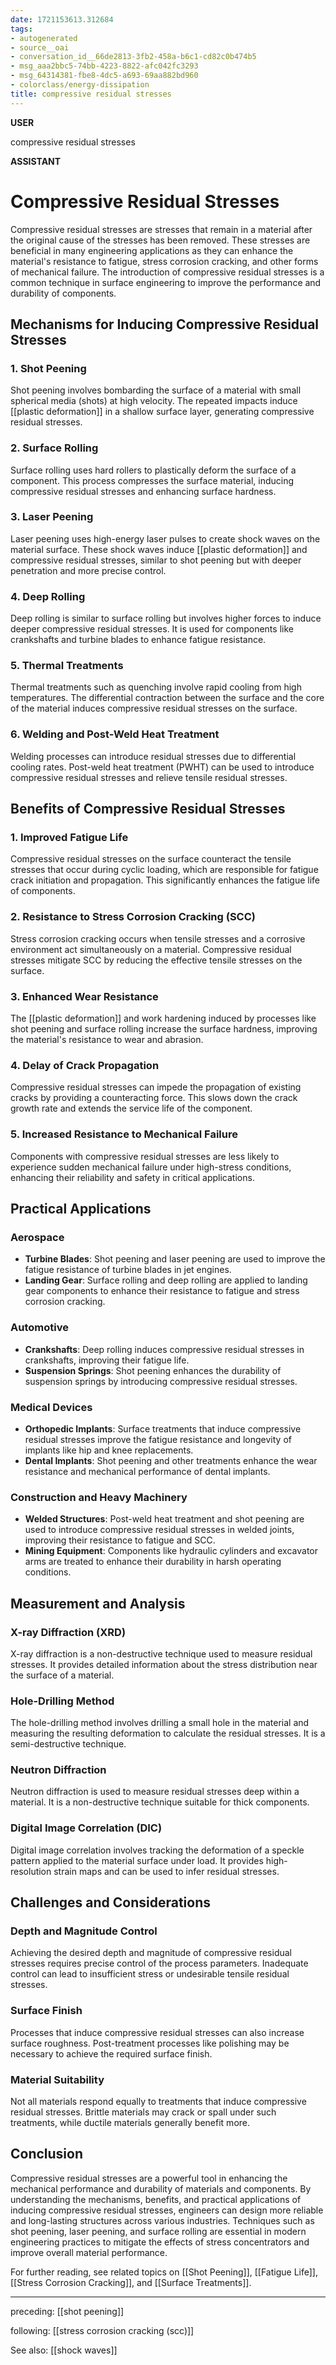 ```yaml
---
date: 1721153613.312684
tags:
- autogenerated
- source__oai
- conversation_id__66de2813-3fb2-458a-b6c1-cd82c0b474b5
- msg_aaa2bbc5-74bb-4223-8822-afc042fc3293
- msg_64314381-fbe8-4dc5-a693-69aa882bd960
- colorclass/energy-dissipation
title: compressive residual stresses
---
```


**USER**

compressive residual stresses


**ASSISTANT**

# Compressive Residual Stresses

Compressive residual stresses are stresses that remain in a material after the original cause of the stresses has been removed. These stresses are beneficial in many engineering applications as they can enhance the material's resistance to fatigue, stress corrosion cracking, and other forms of mechanical failure. The introduction of compressive residual stresses is a common technique in surface engineering to improve the performance and durability of components.

## Mechanisms for Inducing Compressive Residual Stresses

### 1. Shot Peening

Shot peening involves bombarding the surface of a material with small spherical media (shots) at high velocity. The repeated impacts induce [[plastic deformation]] in a shallow surface layer, generating compressive residual stresses.

### 2. Surface Rolling

Surface rolling uses hard rollers to plastically deform the surface of a component. This process compresses the surface material, inducing compressive residual stresses and enhancing surface hardness.

### 3. Laser Peening

Laser peening uses high-energy laser pulses to create shock waves on the material surface. These shock waves induce [[plastic deformation]] and compressive residual stresses, similar to shot peening but with deeper penetration and more precise control.

### 4. Deep Rolling

Deep rolling is similar to surface rolling but involves higher forces to induce deeper compressive residual stresses. It is used for components like crankshafts and turbine blades to enhance fatigue resistance.

### 5. Thermal Treatments

Thermal treatments such as quenching involve rapid cooling from high temperatures. The differential contraction between the surface and the core of the material induces compressive residual stresses on the surface.

### 6. Welding and Post-Weld Heat Treatment

Welding processes can introduce residual stresses due to differential cooling rates. Post-weld heat treatment (PWHT) can be used to introduce compressive residual stresses and relieve tensile residual stresses.

## Benefits of Compressive Residual Stresses

### 1. Improved Fatigue Life

Compressive residual stresses on the surface counteract the tensile stresses that occur during cyclic loading, which are responsible for fatigue crack initiation and propagation. This significantly enhances the fatigue life of components.

### 2. Resistance to Stress Corrosion Cracking (SCC)

Stress corrosion cracking occurs when tensile stresses and a corrosive environment act simultaneously on a material. Compressive residual stresses mitigate SCC by reducing the effective tensile stresses on the surface.

### 3. Enhanced Wear Resistance

The [[plastic deformation]] and work hardening induced by processes like shot peening and surface rolling increase the surface hardness, improving the material's resistance to wear and abrasion.

### 4. Delay of Crack Propagation

Compressive residual stresses can impede the propagation of existing cracks by providing a counteracting force. This slows down the crack growth rate and extends the service life of the component.

### 5. Increased Resistance to Mechanical Failure

Components with compressive residual stresses are less likely to experience sudden mechanical failure under high-stress conditions, enhancing their reliability and safety in critical applications.

## Practical Applications

### Aerospace

- **Turbine Blades**: Shot peening and laser peening are used to improve the fatigue resistance of turbine blades in jet engines.
- **Landing Gear**: Surface rolling and deep rolling are applied to landing gear components to enhance their resistance to fatigue and stress corrosion cracking.

### Automotive

- **Crankshafts**: Deep rolling induces compressive residual stresses in crankshafts, improving their fatigue life.
- **Suspension Springs**: Shot peening enhances the durability of suspension springs by introducing compressive residual stresses.

### Medical Devices

- **Orthopedic Implants**: Surface treatments that induce compressive residual stresses improve the fatigue resistance and longevity of implants like hip and knee replacements.
- **Dental Implants**: Shot peening and other treatments enhance the wear resistance and mechanical performance of dental implants.

### Construction and Heavy Machinery

- **Welded Structures**: Post-weld heat treatment and shot peening are used to introduce compressive residual stresses in welded joints, improving their resistance to fatigue and SCC.
- **Mining Equipment**: Components like hydraulic cylinders and excavator arms are treated to enhance their durability in harsh operating conditions.

## Measurement and Analysis

### X-ray Diffraction (XRD)

X-ray diffraction is a non-destructive technique used to measure residual stresses. It provides detailed information about the stress distribution near the surface of a material.

### Hole-Drilling Method

The hole-drilling method involves drilling a small hole in the material and measuring the resulting deformation to calculate the residual stresses. It is a semi-destructive technique.

### Neutron Diffraction

Neutron diffraction is used to measure residual stresses deep within a material. It is a non-destructive technique suitable for thick components.

### Digital Image Correlation (DIC)

Digital image correlation involves tracking the deformation of a speckle pattern applied to the material surface under load. It provides high-resolution strain maps and can be used to infer residual stresses.

## Challenges and Considerations

### Depth and Magnitude Control

Achieving the desired depth and magnitude of compressive residual stresses requires precise control of the process parameters. Inadequate control can lead to insufficient stress or undesirable tensile residual stresses.

### Surface Finish

Processes that induce compressive residual stresses can also increase surface roughness. Post-treatment processes like polishing may be necessary to achieve the required surface finish.

### Material Suitability

Not all materials respond equally to treatments that induce compressive residual stresses. Brittle materials may crack or spall under such treatments, while ductile materials generally benefit more.

## Conclusion

Compressive residual stresses are a powerful tool in enhancing the mechanical performance and durability of materials and components. By understanding the mechanisms, benefits, and practical applications of inducing compressive residual stresses, engineers can design more reliable and long-lasting structures across various industries. Techniques such as shot peening, laser peening, and surface rolling are essential in modern engineering practices to mitigate the effects of stress concentrators and improve overall material performance.

For further reading, see related topics on [[Shot Peening]], [[Fatigue Life]], [[Stress Corrosion Cracking]], and [[Surface Treatments]].


---

preceding: [[shot peening]]  


following: [[stress corrosion cracking (scc)]]

See also: [[shock waves]]